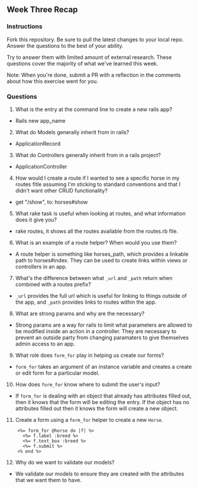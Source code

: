 ## Week Three Recap

### Instructions
Fork this repository. Be sure to pull the latest changes to your local repo. Answer the questions to the best of your ability.

Try to answer them with limited amount of external research. These questions cover the majority of what we've learned this week.

Note: When you're done, submit a PR with a reflection in the comments about how this exercise went for you.

### Questions

1. What is the entry at the command line to create a new rails app?

* Rails new app_name

2. What do Models generally inherit from in rails?

* ApplicationRecord

3. What do Controllers generally inherit from in a rails project?

* ApplicationController

4. How would I create a route if I wanted to see a specific horse in my routes fitle assuming I'm sticking to standard conventions and that I didn't want other CRUD functionality?

* get "/show", to: horses#show

5. What rake task is useful when looking at routes, and what information does it give you?

* rake routes, it shows all the routes available from the routes.rb file.

6. What is an example of a route helper? When would you use them?

* A route helper is something like horses_path, which provides a linkable path to horses#index. They can be used to create links within views or controllers in an app.

7. What's the difference between what `_url` and `_path` return when combined with a routes prefix?

* `_url` provides the full url which is useful for linking to things outside of the app, and `_path` provides links to routes within the app.

8. What are strong params and why are the necessary?

* Strong params are a way for rails to limit what parameters are allowed to be modified inside an action in a controller. They are necessary to prevent an outside party from changing paramaters to give themselves admin access to an app.

9. What role does `form_for` play in helping us create our forms?

* `form_for` takes an argument of an instance variable and creates a create or edit form for a particular model.

10. How does `form_for` know where to submit the user's input?

* If `form_for` is dealing with an object that already has attributes filled out, then it knows that the form will be editing the entry. If the object has no attributes filled out then it knows the form will create a new object.

11. Create a form using a `form_for` helper to create a new `Horse`.

``` 
    <%= form_for @horse do |f| %>
      <%= f.label :breed %>
      <%= f.text_box :breed %>
      <%= f.submit %>
    <% end %> 
```
    
12. Why do we want to validate our models?

* We validate our models to ensure they are created with the attributes that we want them to have.
